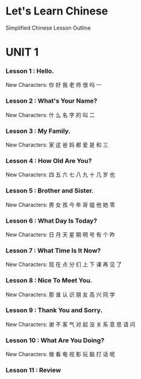 # Let's Learn Chinese
Simplified Chinese Lesson Outline

# UNIT 1
### Lesson 1 : Hello.
New Characters: 你 好 我 老 师 很 吗 一

### Lesson 2 : What's Your Name?
New Characters: 什 么 名 字 的 叫 二

### Lesson 3 : My Family.
New Characters: 家 这 爸 妈 都 爱 是 和 三

### Lesson 4 : How Old Are You?
New Characters: 四 五 六 七 八 九 十 几 岁 也

### Lesson 5 : Brother and Sister.
New Characters: 男 女 孩 今 年 哥 姐 他 她 零

### Lesson 6 : What Day Is Today?
New Characters: 日 月 天 星 期 明 号 有 个 昨

### Lesson 7 : What Time Is It Now?
New Characters: 现 在 点 分 们 上 下 课 再 见 了

### Lesson 8 : Nice To Meet You.
New Characters: 那 谁 认 识 朋 友 高 兴 同 学

### Lesson 9 : Thank You and Sorry.
New Characters: 谢 不 客 气 对 起 没 关 系 意 思 请 问

### Lesson 10 : What Are You Doing?
New Characters: 做 看 电 视 影 玩 脑 打 话 呢

### Lesson 11 : Review